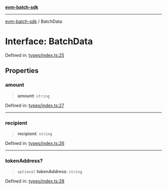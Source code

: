 [**evm-batch-sdk**](../README.md)

***

[evm-batch-sdk](../globals.md) / BatchData

# Interface: BatchData

Defined in: [types/index.ts:25](https://github.com/akasharora963/evm-batch-sdk/blob/194b75512cde76014240141cae8ca29b3a424770/src/types/index.ts#L25)

## Properties

### amount

> **amount**: `string`

Defined in: [types/index.ts:27](https://github.com/akasharora963/evm-batch-sdk/blob/194b75512cde76014240141cae8ca29b3a424770/src/types/index.ts#L27)

***

### recipient

> **recipient**: `string`

Defined in: [types/index.ts:26](https://github.com/akasharora963/evm-batch-sdk/blob/194b75512cde76014240141cae8ca29b3a424770/src/types/index.ts#L26)

***

### tokenAddress?

> `optional` **tokenAddress**: `string`

Defined in: [types/index.ts:28](https://github.com/akasharora963/evm-batch-sdk/blob/194b75512cde76014240141cae8ca29b3a424770/src/types/index.ts#L28)
